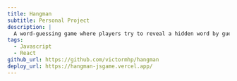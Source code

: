 ```yaml
---
title: Hangman
subtitle: Personal Project
description: |
  A word-guessing game where players try to reveal a hidden word by guessing one letter at a time.
tags:
  - Javascript
  - React
github_url: https://github.com/victormhp/hangman
deploy_url: https://hangman-jsgame.vercel.app/
---
```

